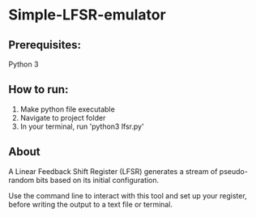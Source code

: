 # Simple-LFSR-emulator
## Prerequisites: 
Python 3

## How to run:
1. Make python file executable
2. Navigate to project folder
3. In your terminal, run 'python3 lfsr.py'

## About
A Linear Feedback Shift Register (LFSR) generates a stream of pseudo-random bits
based on its initial configuration. 

Use the command line to interact with this tool and set up your register, before
writing the output to a text file or terminal. 

